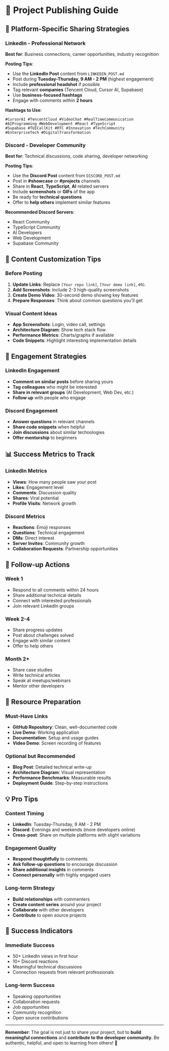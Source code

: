 # 📢 Project Publishing Guide

## 🎯 **Platform-Specific Sharing Strategies**

### **LinkedIn - Professional Network**
**Best for**: Business connections, career opportunities, industry recognition

**Posting Tips**:
- Use the **LinkedIn Post** content from `LINKEDIN_POST.md`
- Post during **Tuesday-Thursday, 9 AM - 2 PM** (highest engagement)
- Include **professional headshot** if possible
- Tag relevant **companies** (Tencent Cloud, Cursor AI, Supabase)
- Use **business-focused hashtags**
- Engage with comments within **2 hours**

**Hashtags to Use**:
```
#CursorAI #TencentCloud #VideoChat #RealTimeCommunication 
#AIProgramming #WebDevelopment #React #TypeScript 
#Supabase #TUICallKit #RTC #Innovation #TechCommunity 
#EnterpriseTech #DigitalTransformation
```

### **Discord - Developer Community**
**Best for**: Technical discussions, code sharing, developer networking

**Posting Tips**:
- Use the **Discord Post** content from `DISCORD_POST.md`
- Post in **#showcase** or **#projects** channels
- Share in **React**, **TypeScript**, **AI** related servers
- Include **screenshots** or **GIFs** of the app
- Be ready for **technical questions**
- Offer to **help others** implement similar features

**Recommended Discord Servers**:
- React Community
- TypeScript Community
- AI Developers
- Web Development
- Supabase Community

## 📱 **Content Customization Tips**

### **Before Posting**
1. **Update Links**: Replace `[Your repo link]`, `[Your demo link]`, etc.
2. **Add Screenshots**: Include 2-3 high-quality screenshots
3. **Create Demo Video**: 30-second demo showing key features
4. **Prepare Responses**: Think about common questions you'll get

### **Visual Content Ideas**
- **App Screenshots**: Login, video call, settings
- **Architecture Diagram**: Show tech stack flow
- **Performance Metrics**: Charts/graphs if available
- **Code Snippets**: Highlight interesting implementation details

## 🚀 **Engagement Strategies**

### **LinkedIn Engagement**
- **Comment on similar posts** before sharing yours
- **Tag colleagues** who might be interested
- **Share in relevant groups** (AI Development, Web Dev, etc.)
- **Follow up** with people who engage

### **Discord Engagement**
- **Answer questions** in relevant channels
- **Share code snippets** when helpful
- **Join discussions** about similar technologies
- **Offer mentorship** to beginners

## 📊 **Success Metrics to Track**

### **LinkedIn Metrics**
- **Views**: How many people saw your post
- **Likes**: Engagement level
- **Comments**: Discussion quality
- **Shares**: Viral potential
- **Profile Visits**: Network growth

### **Discord Metrics**
- **Reactions**: Emoji responses
- **Questions**: Technical engagement
- **DMs**: Direct interest
- **Server Invites**: Community growth
- **Collaboration Requests**: Partnership opportunities

## 🎯 **Follow-up Actions**

### **Week 1**
- Respond to all comments within 24 hours
- Share additional technical details
- Connect with interested professionals
- Join relevant LinkedIn groups

### **Week 2-4**
- Share progress updates
- Post about challenges solved
- Engage with similar content
- Offer to help others

### **Month 2+**
- Share case studies
- Write technical articles
- Speak at meetups/webinars
- Mentor other developers

## 🔗 **Resource Preparation**

### **Must-Have Links**
- **GitHub Repository**: Clean, well-documented code
- **Live Demo**: Working application
- **Documentation**: Setup and usage guides
- **Video Demo**: Screen recording of features

### **Optional but Recommended**
- **Blog Post**: Detailed technical write-up
- **Architecture Diagram**: Visual representation
- **Performance Benchmarks**: Measurable results
- **Deployment Guide**: Step-by-step instructions

## 💡 **Pro Tips**

### **Content Timing**
- **LinkedIn**: Tuesday-Thursday, 9 AM - 2 PM
- **Discord**: Evenings and weekends (more developers online)
- **Cross-post**: Share on multiple platforms with slight variations

### **Engagement Quality**
- **Respond thoughtfully** to comments
- **Ask follow-up questions** to encourage discussion
- **Share additional insights** in comments
- **Connect personally** with highly engaged users

### **Long-term Strategy**
- **Build relationships** with commenters
- **Create content series** around your project
- **Collaborate** with other developers
- **Contribute** to open source projects

## 🎉 **Success Indicators**

### **Immediate Success**
- 50+ LinkedIn views in first hour
- 10+ Discord reactions
- Meaningful technical discussions
- Connection requests from relevant professionals

### **Long-term Success**
- Speaking opportunities
- Collaboration requests
- Job opportunities
- Community recognition
- Open source contributions

---

**Remember**: The goal is not just to share your project, but to **build meaningful connections** and **contribute to the developer community**. Be authentic, helpful, and open to learning from others! 🚀

